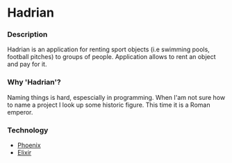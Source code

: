 # Hadrian

### Description
Hadrian is an application for renting sport objects (i.e swimming pools, football pitches) to groups of people. Application allows to rent an object and pay for it.

### Why 'Hadrian'?
Naming things is hard, espescially in programming. When I'am not sure how to name a project I look up some historic figure. This time it is a Roman emperor.

### Technology
  * [Phoenix](http://phoenixframework.org/)
  * [Elixir](https://elixir-lang.org/)
